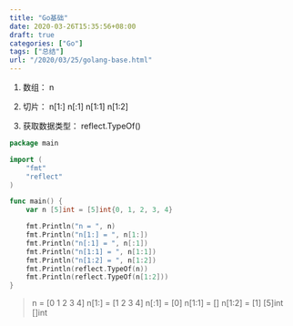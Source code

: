 ```yaml
---
title: "Go基础"
date: 2020-03-26T15:35:56+08:00
draft: true
categories: ["Go"]
tags: ["总结"]
url: "/2020/03/25/golang-base.html"
---
```


1. 数组：
   n

2. 切片：
   n[1:]
   n[:1]
   n[1:1]
   n[1:2]

3. 获取数据类型：
   reflect.TypeOf()

```go
package main

import (
	"fmt"
	"reflect"
)

func main() {
	var n [5]int = [5]int{0, 1, 2, 3, 4}

	fmt.Println("n = ", n)
	fmt.Println("n[1:] = ", n[1:])
	fmt.Println("n[:1] = ", n[:1])
	fmt.Println("n[1:1] = ", n[1:1])
	fmt.Println("n[1:2] = ", n[1:2])
	fmt.Println(reflect.TypeOf(n))
	fmt.Println(reflect.TypeOf(n[1:2]))
}

```

> n =  [0 1 2 3 4]
> n[1:] =  [1 2 3 4]
> n[:1] =  [0]
> n[1:1] =  []
> n[1:2] =  [1]
> [5]int
> []int